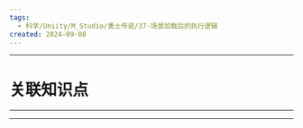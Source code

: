 ```yaml
---
tags:
  - 科学/Uniity/M_Studio/勇士传说/37-场景加载后的执行逻辑
created: 2024-09-08
---
```


---
# 关联知识点



---




---
